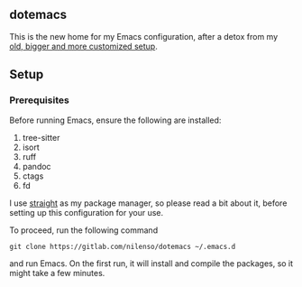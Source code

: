 ## dotemacs

This is the new home for my Emacs configuration, after a detox from my [old, bigger and more
customized setup](https://github.com/kirang89/.emacs.d).

## Setup

### Prerequisites

Before running Emacs, ensure the following are installed:
1. tree-sitter
2. isort
3. ruff
4. pandoc
5. ctags
6. fd

I use [straight](https://github.com/raxod502/straight.el) as my package manager, so please read a
bit about it, before setting up this configuration for your use.

To proceed, run the following command

```
git clone https://gitlab.com/nilenso/dotemacs ~/.emacs.d
```

and run Emacs. On the first run, it will install and compile the packages, so it might take a few
minutes.
